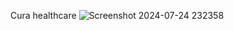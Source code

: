 Cura healthcare
![Screenshot 2024-07-24 232358](https://github.com/user-attachments/assets/4c5503ae-d017-45ef-b04d-ac9bd4fe044f)

